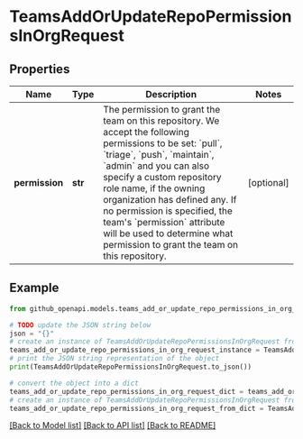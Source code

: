 # TeamsAddOrUpdateRepoPermissionsInOrgRequest


## Properties

Name | Type | Description | Notes
------------ | ------------- | ------------- | -------------
**permission** | **str** | The permission to grant the team on this repository. We accept the following permissions to be set: &#x60;pull&#x60;, &#x60;triage&#x60;, &#x60;push&#x60;, &#x60;maintain&#x60;, &#x60;admin&#x60; and you can also specify a custom repository role name, if the owning organization has defined any. If no permission is specified, the team&#39;s &#x60;permission&#x60; attribute will be used to determine what permission to grant the team on this repository. | [optional] 

## Example

```python
from github_openapi.models.teams_add_or_update_repo_permissions_in_org_request import TeamsAddOrUpdateRepoPermissionsInOrgRequest

# TODO update the JSON string below
json = "{}"
# create an instance of TeamsAddOrUpdateRepoPermissionsInOrgRequest from a JSON string
teams_add_or_update_repo_permissions_in_org_request_instance = TeamsAddOrUpdateRepoPermissionsInOrgRequest.from_json(json)
# print the JSON string representation of the object
print(TeamsAddOrUpdateRepoPermissionsInOrgRequest.to_json())

# convert the object into a dict
teams_add_or_update_repo_permissions_in_org_request_dict = teams_add_or_update_repo_permissions_in_org_request_instance.to_dict()
# create an instance of TeamsAddOrUpdateRepoPermissionsInOrgRequest from a dict
teams_add_or_update_repo_permissions_in_org_request_from_dict = TeamsAddOrUpdateRepoPermissionsInOrgRequest.from_dict(teams_add_or_update_repo_permissions_in_org_request_dict)
```
[[Back to Model list]](../README.md#documentation-for-models) [[Back to API list]](../README.md#documentation-for-api-endpoints) [[Back to README]](../README.md)



